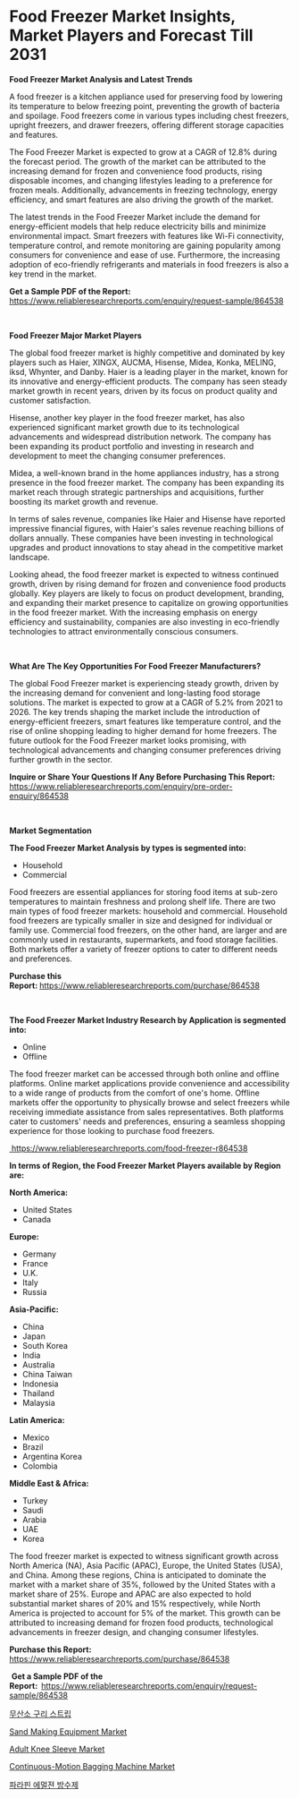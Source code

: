 <p><h1>Food Freezer Market Insights, Market Players and Forecast Till 2031</h1></p><p><strong>Food Freezer Market Analysis and Latest Trends</strong></p>
<p><p>A food freezer is a kitchen appliance used for preserving food by lowering its temperature to below freezing point, preventing the growth of bacteria and spoilage. Food freezers come in various types including chest freezers, upright freezers, and drawer freezers, offering different storage capacities and features.</p><p>The Food Freezer Market is expected to grow at a CAGR of 12.8% during the forecast period. The growth of the market can be attributed to the increasing demand for frozen and convenience food products, rising disposable incomes, and changing lifestyles leading to a preference for frozen meals. Additionally, advancements in freezing technology, energy efficiency, and smart features are also driving the growth of the market.</p><p>The latest trends in the Food Freezer Market include the demand for energy-efficient models that help reduce electricity bills and minimize environmental impact. Smart freezers with features like Wi-Fi connectivity, temperature control, and remote monitoring are gaining popularity among consumers for convenience and ease of use. Furthermore, the increasing adoption of eco-friendly refrigerants and materials in food freezers is also a key trend in the market.</p></p>
<p><strong>Get a Sample PDF of the Report:&nbsp;</strong> <a href="https://www.reliableresearchreports.com/enquiry/request-sample/864538">https://www.reliableresearchreports.com/enquiry/request-sample/864538</a></p>
<p>&nbsp;</p>
<p><strong>Food Freezer Major Market Players</strong></p>
<p><p>The global food freezer market is highly competitive and dominated by key players such as Haier, XINGX, AUCMA, Hisense, Midea, Konka, MELING, iksd, Whynter, and Danby. Haier is a leading player in the market, known for its innovative and energy-efficient products. The company has seen steady market growth in recent years, driven by its focus on product quality and customer satisfaction.</p><p>Hisense, another key player in the food freezer market, has also experienced significant market growth due to its technological advancements and widespread distribution network. The company has been expanding its product portfolio and investing in research and development to meet the changing consumer preferences.</p><p>Midea, a well-known brand in the home appliances industry, has a strong presence in the food freezer market. The company has been expanding its market reach through strategic partnerships and acquisitions, further boosting its market growth and revenue.</p><p>In terms of sales revenue, companies like Haier and Hisense have reported impressive financial figures, with Haier's sales revenue reaching billions of dollars annually. These companies have been investing in technological upgrades and product innovations to stay ahead in the competitive market landscape.</p><p>Looking ahead, the food freezer market is expected to witness continued growth, driven by rising demand for frozen and convenience food products globally. Key players are likely to focus on product development, branding, and expanding their market presence to capitalize on growing opportunities in the food freezer market. With the increasing emphasis on energy efficiency and sustainability, companies are also investing in eco-friendly technologies to attract environmentally conscious consumers.</p></p>
<p>&nbsp;</p>
<p><strong>What Are The Key Opportunities For Food Freezer Manufacturers?</strong></p>
<p><p>The global Food Freezer market is experiencing steady growth, driven by the increasing demand for convenient and long-lasting food storage solutions. The market is expected to grow at a CAGR of 5.2% from 2021 to 2026. The key trends shaping the market include the introduction of energy-efficient freezers, smart features like temperature control, and the rise of online shopping leading to higher demand for home freezers. The future outlook for the Food Freezer market looks promising, with technological advancements and changing consumer preferences driving further growth in the sector.</p></p>
<p><strong>Inquire or Share Your Questions If Any Before Purchasing This Report:</strong> <a href="https://www.reliableresearchreports.com/enquiry/pre-order-enquiry/864538">https://www.reliableresearchreports.com/enquiry/pre-order-enquiry/864538</a></p>
<p>&nbsp;</p>
<p><strong>Market Segmentation</strong></p>
<p><strong>The Food Freezer Market Analysis by types is segmented into:</strong></p>
<p><ul><li>Household</li><li>Commercial</li></ul></p>
<p><p>Food freezers are essential appliances for storing food items at sub-zero temperatures to maintain freshness and prolong shelf life. There are two main types of food freezer markets: household and commercial. Household food freezers are typically smaller in size and designed for individual or family use. Commercial food freezers, on the other hand, are larger and are commonly used in restaurants, supermarkets, and food storage facilities. Both markets offer a variety of freezer options to cater to different needs and preferences.</p></p>
<p><strong>Purchase this Report:&nbsp;</strong><a href="https://www.reliableresearchreports.com/purchase/864538">https://www.reliableresearchreports.com/purchase/864538</a></p>
<p>&nbsp;</p>
<p><strong>The Food Freezer Market Industry Research by Application is segmented into:</strong></p>
<p><ul><li>Online</li><li>Offline</li></ul></p>
<p><p>The food freezer market can be accessed through both online and offline platforms. Online market applications provide convenience and accessibility to a wide range of products from the comfort of one's home. Offline markets offer the opportunity to physically browse and select freezers while receiving immediate assistance from sales representatives. Both platforms cater to customers' needs and preferences, ensuring a seamless shopping experience for those looking to purchase food freezers.</p></p>
<p><a href="https://www.reliableresearchreports.com/food-freezer-r864538">&nbsp;https://www.reliableresearchreports.com/food-freezer-r864538</a></p>
<p><strong>In terms of Region, the Food Freezer Market Players available by Region are:</strong></p>
<p>
    <p> <strong> North America: </strong>
        <ul>
            <li>United States</li>
            <li>Canada</li>
        </ul>
        </p> 
    <p> <strong> Europe: </strong>
        <ul>
            <li>Germany</li>
            <li>France</li>
            <li>U.K.</li>
            <li>Italy</li>
            <li>Russia</li>
        </ul>
        </p> 
    <p> <strong> Asia-Pacific: </strong>
        <ul>
            <li>China</li>
            <li>Japan</li>
            <li>South Korea</li>
            <li>India</li>
            <li>Australia</li>
            <li>China Taiwan</li>
            <li>Indonesia</li>
            <li>Thailand</li>
            <li>Malaysia</li>
        </ul>
        </p> 
    <p> <strong> Latin America: </strong>
        <ul>
            <li>Mexico</li>
            <li>Brazil</li>
            <li>Argentina Korea</li>
            <li>Colombia</li>
        </ul>
        </p> 
    <p> <strong> Middle East & Africa: </strong>
        <ul>
            <li>Turkey</li>
            <li>Saudi</li>
            <li>Arabia</li>
            <li>UAE</li>
            <li>Korea</li>
        </ul>
    </p>
    </p>
<p><p>The food freezer market is expected to witness significant growth across North America (NA), Asia Pacific (APAC), Europe, the United States (USA), and China. Among these regions, China is anticipated to dominate the market with a market share of 35%, followed by the United States with a market share of 25%. Europe and APAC are also expected to hold substantial market shares of 20% and 15% respectively, while North America is projected to account for 5% of the market. This growth can be attributed to increasing demand for frozen food products, technological advancements in freezer design, and changing consumer lifestyles.</p></p>
<p><strong>Purchase this Report: </strong><a href="https://www.reliableresearchreports.com/purchase/864538">https://www.reliableresearchreports.com/purchase/864538</a></p>
<p>&nbsp;<strong>Get a Sample PDF of the Report:&nbsp;&nbsp;</strong><a href="https://www.reliableresearchreports.com/enquiry/request-sample/864538">https://www.reliableresearchreports.com/enquiry/request-sample/864538</a></p>
<p><strong></strong></p>
<p><p><a href="https://medium.com/@jackiefauhey9089475/%EC%82%B0%EC%86%8C-%ED%94%84%EB%A6%AC-%EA%B5%AC%EB%A6%AC-%EC%8A%A4%ED%8A%B8%EB%A6%BD-%EC%8B%9C%EC%9E%A5-%EC%84%B1%EC%9E%A5-%EC%A0%84%EB%A7%9D%EC%9D%80-2024%EB%85%84%EB%B6%80%ED%84%B0-2031%EB%85%84%EA%B9%8C%EC%A7%80%EC%9D%B4%EB%A9%B0-%EC%8B%9C%EC%9E%A5-%EB%8F%99%ED%96%A5-%EB%B6%84%EC%84%9D%EC%9D%80-%EC%9D%91%EC%9A%A9-%ED%94%84%EB%A1%9C%EA%B7%B8%EB%9E%A8-%EC%A7%80%EC%97%AD-%EC%A0%84%EB%A7%9D-%EB%B0%8F-%EC%88%98%EC%9D%B5%EC%9D%84-cagr%EB%A1%9C-%EC%98%88%EC%B8%A1%ED%95%A9%EB%8B%88%EB%8B%A4-2d3ad21244a3">무산소 구리 스트립</a></p><p><a href="https://github.com/marlinacrngin/Market-Research-Report-List-1/blob/main/sand-making-equipment-market.md">Sand Making Equipment Market</a></p><p><a href="https://www.linkedin.com/pulse/evaluating-global-adult-knee-sleeve-market-trends-growth-opportunities-sra7c?trackingId=jM00jOuMH%2BrhKrAhXKQuzw%3D%3D">Adult Knee Sleeve Market</a></p><p><a href="https://www.linkedin.com/pulse/continuous-motion-bagging-machine-market-forecasts-trends-impact-lnhec?trackingId=%2F%2BlPR5Jz3iZrrbT1XPnCjw%3D%3D">Continuous-Motion Bagging Machine Market</a></p><p><a href="https://medium.com/@joeyjohns20/%ED%8C%8C%EB%9D%BC%ED%95%80-%EC%97%90%EB%A9%80%EC%A0%BC-%EB%B0%A9%EC%88%98%EC%A0%9C-%EC%8B%9C%EC%9E%A5-%EA%B7%9C%EB%AA%A8%EB%8A%94-%EC%97%B0%ED%8F%89%EA%B7%A0-%EC%84%B1%EC%9E%A5%EB%A5%A0%EC%9D%B8-%EB%A1%9C-%EC%A6%9D%EA%B0%80%ED%95%98%EA%B3%A0-%EC%9E%88%EC%8A%B5%EB%8B%88%EB%8B%A4-%EC%9D%B4-%EB%B3%B4%EA%B3%A0%EC%84%9C%EB%8A%94-%EC%8B%9C%EC%9E%A5-%EC%84%B8%EB%B6%84%ED%99%94-%EC%84%B1%EC%9E%A5-%EB%B0%8F-2024%EB%85%84%EB%B6%80%ED%84%B0-2031%EB%85%84%EA%B9%8C%EC%A7%80%EC%9D%98-%EC%98%88%EC%B8%A1-%EB%B6%84%EC%84%9D%EC%9D%84-%EB%8B%A4%EB%A3%A8%EA%B3%A0-%EC%9E%88%EC%8A%B5%EB%8B%88%EB%8B%A4-5a742bbfe520">파라핀 에멀젼 방수제</a></p></p>